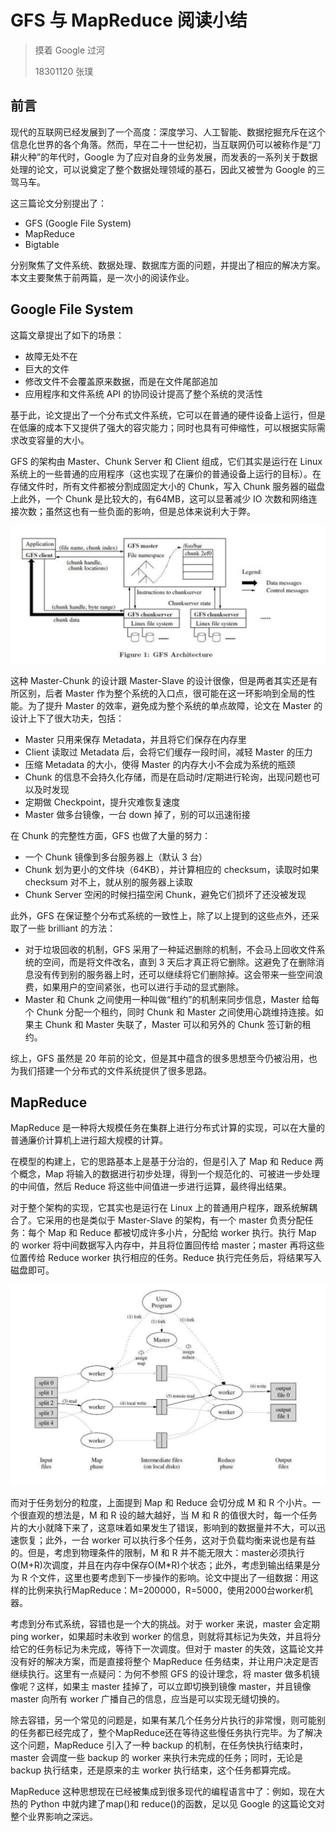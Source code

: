 # GFS 与 MapReduce 阅读小结

> 摸着 Google 过河
>
> 18301120 张璞

## 前言

现代的互联网已经发展到了一个高度：深度学习、人工智能、数据挖掘充斥在这个信息化世界的各个角落。然而，早在二十一世纪初，当互联网仍可以被称作是“刀耕火种”的年代时，Google 为了应对自身的业务发展，而发表的一系列关于数据处理的论文，可以说奠定了整个数据处理领域的基石，因此又被誉为 Google 的三驾马车。

这三篇论文分别提出了：

- GFS (Google File System)
- MapReduce
- Bigtable

分别聚焦了文件系统、数据处理、数据库方面的问题，并提出了相应的解决方案。本文主要聚焦于前两篇，是一次小的阅读作业。

## Google File System

这篇文章提出了如下的场景：

- 故障无处不在
- 巨大的文件
- 修改文件不会覆盖原来数据，而是在文件尾部追加
- 应用程序和文件系统 API 的协同设计提高了整个系统的灵活性

基于此，论文提出了一个分布式文件系统，它可以在普通的硬件设备上运行，但是在低廉的成本下又提供了强大的容灾能力；同时也具有可伸缩性，可以根据实际需求改变容量的大小。

GFS 的架构由 Master、Chunk Server 和 Client 组成，它们其实是运行在 Linux 系统上的一些普通的应用程序（这也实现了在廉价的普通设备上运行的目标）。在存储文件时，所有文件都被分割成固定大小的 Chunk，写入 Chunk 服务器的磁盘上此外，一个 Chunk 是比较大的，有64MB，这可以显著减少 IO 次数和网络连接次数；虽然这也有一些负面的影响，但是总体来说利大于弊。

<img src="三驾马车：Big Data 的基石.assets/image-20201207223242707.png" alt="image-20201207223242707" style="zoom:50%;" />

这种 Master-Chunk 的设计跟 Master-Slave 的设计很像，但是两者其实还是有所区别，后者 Master 作为整个系统的入口点，很可能在这一环影响到全局的性能。为了提升 Master 的效率，避免成为整个系统的单点故障，论文在 Master 的设计上下了很大功夫，包括：

- Master 只用来保存 Metadata，并且将它们保存在内存里
- Client 读取过 Metadata 后，会将它们缓存一段时间，减轻 Master 的压力
- 压缩 Metadata 的大小，使得 Master 的内存大小不会成为系统的瓶颈
- Chunk 的信息不会持久化存储，而是在启动时/定期进行轮询，出现问题也可以及时发现
- 定期做 Checkpoint，提升灾难恢复速度
- Master 做多台镜像，一台 down 掉了，别的可以迅速衔接

在 Chunk 的完整性方面，GFS 也做了大量的努力：

- 一个 Chunk 镜像到多台服务器上（默认 3 台）
- Chunk 划为更小的文件块（64KB），并计算相应的 checksum，读取时如果 checksum 对不上，就从别的服务器上读取
- Chunk Server 空闲的时候扫描空闲 Chunk，避免它们损坏了还没被发现

此外，GFS 在保证整个分布式系统的一致性上，除了以上提到的这些点外，还采取了一些 brilliant 的方法：

- 对于垃圾回收的机制，GFS 采用了一种延迟删除的机制，不会马上回收文件系统的空间，而是将文件改名，直到 3 天后才真正将它删除。这避免了在删除消息没有传到别的服务器上时，还可以继续将它们删除掉。这会带来一些空间浪费，如果用户的空间紧张，也可以进行手动的显式删除。
- Master 和 Chunk 之间使用一种叫做“租约”的机制来同步信息，Master 给每个 Chunk 分配一个租约，同时 Chunk 和 Master 之间使用心跳维持连接。如果主 Chunk 和 Master 失联了，Master 可以和另外的 Chunk 签订新的租约。

综上，GFS 虽然是 20 年前的论文，但是其中蕴含的很多思想至今仍被沿用，也为我们搭建一个分布式的文件系统提供了很多思路。

## MapReduce

MapReduce 是一种将大规模任务在集群上进行分布式计算的实现，可以在大量的普通廉价计算机上进行超大规模的计算。

在模型的构建上，它的思路基本上是基于分治的，但是引入了 Map 和 Reduce 两个概念，Map 将输入的数据进行初步处理，得到一个规范化的、可被进一步处理的中间值，然后 Reduce 将这些中间值进一步进行运算，最终得出结果。

对于整个架构的实现，它其实也是运行在  Linux 上的普通用户程序，跟系统解耦合了。它采用的也是类似于 Master-Slave 的架构，有一个 master 负责分配任务：每个 Map 和 Reduce 都被切成许多小片，分配给 worker 执行。执行 Map 的 worker 将中间数据写入内存中，并且将位置回传给 master；master 再将这些位置传给 Reduce worker 执行相应的任务。Reduce 执行完任务后，将结果写入磁盘即可。

<img src="三驾马车：Big Data 的基石.assets/image-20201208120228601.png" alt="image-20201208120228601" style="zoom:50%;" />

而对于任务划分的粒度，上面提到 Map 和 Reduce 会切分成 M 和 R 个小片。一个很直观的想法是，M 和 R 设的越大越好，当 M 和 R 的值很大时，每一个任务片的大小就降下来了，这意味着如果发生了错误，影响到的数据量并不大，可以迅速恢复；此外，一台 worker 可以执行多个任务，这对于负载均衡来说也是有益的。但是，考虑到物理条件的限制，M 和 R 并不能无限大：master必须执行O(M+R)次调度，并且在内存中保存O(M*R)个状态；此外，考虑到输出结果是分为 R 个文件，这里也要考虑到下一步操作的影响。论文中提出了一组数据：用这样的比例来执行MapReduce：M=200000，R=5000，使用2000台worker机器。

考虑到分布式系统，容错也是一个大的挑战。对于 worker 来说，master 会定期 ping worker，如果超时未收到 worker 的信息，则就将其标记为失效，并且将分给它的任务标记为未完成，等待下一次调度。但对于 master 的失效，这篇论文并没有好的解决方案，而是直接将整个 MapReduce 任务结束，并让用户决定是否继续执行。这里有一点疑问：为何不参照 GFS 的设计理念，将 master 做多机镜像呢？这样，如果主 master 挂掉了，可以立即切换到镜像 master，并且镜像 master 向所有 worker 广播自己的信息，应当是可以实现无缝切换的。

除去容错，另一个常见的问题是，如果有某几个任务分片执行的非常慢，则可能别的任务都已经完成了，整个MapReduce还在等待这些慢任务执行完毕。为了解决这个问题，MapReduce 引入了一种 backup 的机制，在任务快执行结束时，master 会调度一些 backup 的 worker 来执行未完成的任务；同时，无论是 backup 执行结束，还是原来的主 worker 执行结束，这个任务都算完成。

MapReduce 这种思想现在已经被集成到很多现代的编程语言中了：例如，现在大热的 Python 中就内建了map()和 reduce()的函数，足以见 Google 的这篇论文对整个业界影响之深远。
